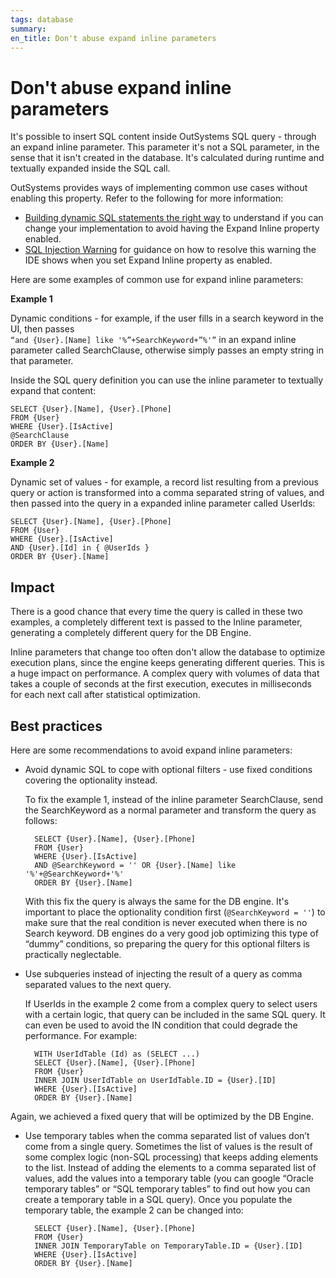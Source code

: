 ```yaml
---
tags: database
summary: 
en_title: Don't abuse expand inline parameters
---
```


# Don't abuse expand inline parameters

It's possible to insert SQL content inside OutSystems SQL query - through an expand inline parameter. This parameter it's not a SQL parameter, in the sense that it isn't created in the database. It's calculated during runtime and textually expanded inside the SQL call.

<div class="warning" markdown="1">

OutSystems provides ways of implementing common use cases without enabling this property. Refer to the following for more information:

* [Building dynamic SQL statements the right way](../../development/build-dynamic-sql/build-dynamic-sql-statements.md) to understand if you can change your implementation to avoid having the Expand Inline property enabled.
* [SQL Injection Warning](https://success.outsystems.com/Documentation/11/Reference/Errors_and_Warnings/Warnings/SQL_Injection_Warning) for guidance on how to resolve this warning the IDE shows when you set Expand Inline property as enabled.

</div>

Here are some examples of common use for expand inline parameters:

**Example 1**

Dynamic conditions - for example, if the user fills in a search keyword in the UI, then passes  
`“and {User}.[Name] like '%”+SearchKeyword+”%'”` in an expand inline parameter called SearchClause, otherwise simply passes an empty string in that parameter.  
  
Inside the SQL query definition you can use the inline parameter to textually expand that content:  
  
    SELECT {User}.[Name], {User}.[Phone]  
    FROM {User}  
    WHERE {User}.[IsActive]  
    @SearchClause  
    ORDER BY {User}.[Name]

**Example 2**

Dynamic set of values - for example, a record list resulting from a previous query or action is transformed into a comma separated string of values, and then passed into the query in a expanded inline parameter called UserIds:  
  
    SELECT {User}.[Name], {User}.[Phone]  
    FROM {User}  
    WHERE {User}.[IsActive]  
    AND {User}.[Id] in { @UserIds }  
    ORDER BY {User}.[Name]

## Impact

There is a good chance that every time the query is called in these two examples, a completely different text is passed to the Inline parameter, generating a completely different query for the DB Engine.

Inline parameters that change too often don't allow the database to optimize execution plans, since the engine keeps generating different queries. This is a huge impact on performance. A complex query with volumes of data that takes a couple of seconds at the first execution, executes in milliseconds for each next call after statistical optimization.

## Best practices

Here are some recommendations to avoid expand inline parameters:

* Avoid dynamic SQL to cope with optional filters - use fixed conditions covering the optionality instead.

    To fix the example 1, instead of the inline parameter SearchClause, send the SearchKeyword as a normal parameter and transform the query as follows:  
  
        SELECT {User}.[Name], {User}.[Phone]  
        FROM {User}  
        WHERE {User}.[IsActive]  
        AND @SearchKeyword = '' OR {User}.[Name] like '%'+@SearchKeyword+'%'  
        ORDER BY {User}.[Name]  
  
    With this fix the query is always the same for the DB engine. It's important to place the optionality condition first (`@SearchKeyword = ''`) to make sure that the real condition is never executed when there is no Search keyword. DB engines do a very good job optimizing this type of “dummy” conditions, so preparing the query for this optional filters is practically neglectable.

* Use subqueries instead of injecting the result of a query as comma separated values to the next query.

    If UserIds in the example 2 come from a complex query to select users with a certain logic, that query can be included in the same SQL query. It can even be used to avoid the IN condition that could degrade the performance. For example:  
  
        WITH UserIdTable (Id) as (SELECT ...)  
        SELECT {User}.[Name], {User}.[Phone]  
        FROM {User}  
        INNER JOIN UserIdTable on UserIdTable.ID = {User}.[ID]  
        WHERE {User}.[IsActive]  
        ORDER BY {User}.[Name]  
  
Again, we achieved a fixed query that will be optimized by the DB Engine.

* Use temporary tables when the comma separated list of values don’t come from a single query. Sometimes the list of values is the result of some complex logic (non-SQL processing) that keeps adding elements to the list. Instead of adding the elements to a comma separated list of values, add the values into a temporary table (you can google “Oracle temporary tables” or “SQL temporary tables” to find out how you can create a temporary table in a SQL query). Once you populate the temporary table, the example 2 can be changed into:

        SELECT {User}.[Name], {User}.[Phone]  
        FROM {User}  
        INNER JOIN TemporaryTable on TemporaryTable.ID = {User}.[ID]  
        WHERE {User}.[IsActive]  
        ORDER BY {User}.[Name]

